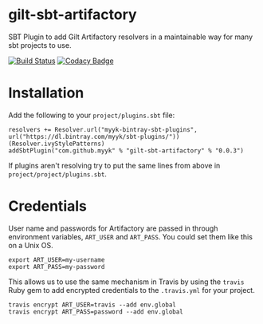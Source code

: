 # gilt-sbt-artifactory
SBT Plugin to add Gilt Artifactory resolvers in a maintainable way for many sbt projects to use.

[![Build Status](https://travis-ci.org/myyk/gilt-sbt-artifactory.svg)](https://travis-ci.org/myyk/gilt-sbt-artifactory)
[![Codacy Badge](https://www.codacy.com/project/badge/cfaebbf9c0a54375a00d29c22ec0312e)](https://www.codacy.com/app/myykseok/gilt-sbt-artifactory)

# Installation

Add the following to your `project/plugins.sbt` file:

    resolvers += Resolver.url("myyk-bintray-sbt-plugins", url("https://dl.bintray.com/myyk/sbt-plugins/"))(Resolver.ivyStylePatterns)
    addSbtPlugin("com.github.myyk" % "gilt-sbt-artifactory" % "0.0.3")

If plugins aren't resolving try to put the same lines from above in `project/project/plugins.sbt`.

# Credentials

User name and passwords for Artifactory are passed in through environment variables, `ART_USER` and `ART_PASS`. You could set them like this on a Unix OS.

    export ART_USER=my-username
    export ART_PASS=my-password

This allows us to use the same mechanism in Travis by using the `travis` Ruby gem to add encrypted credentials to the `.travis.yml` for your project.

    travis encrypt ART_USER=travis --add env.global
    travis encrypt ART_PASS=password --add env.global
